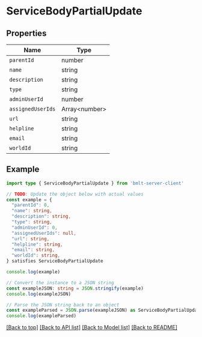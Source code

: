 
# ServiceBodyPartialUpdate


## Properties

Name | Type
------------ | -------------
`parentId` | number
`name` | string
`description` | string
`type` | string
`adminUserId` | number
`assignedUserIds` | Array&lt;number&gt;
`url` | string
`helpline` | string
`email` | string
`worldId` | string

## Example

```typescript
import type { ServiceBodyPartialUpdate } from 'bmlt-server-client'

// TODO: Update the object below with actual values
const example = {
  "parentId": 0,
  "name": string,
  "description": string,
  "type": string,
  "adminUserId": 0,
  "assignedUserIds": null,
  "url": string,
  "helpline": string,
  "email": string,
  "worldId": string,
} satisfies ServiceBodyPartialUpdate

console.log(example)

// Convert the instance to a JSON string
const exampleJSON: string = JSON.stringify(example)
console.log(exampleJSON)

// Parse the JSON string back to an object
const exampleParsed = JSON.parse(exampleJSON) as ServiceBodyPartialUpdate
console.log(exampleParsed)
```

[[Back to top]](#) [[Back to API list]](../README.md#api-endpoints) [[Back to Model list]](../README.md#models) [[Back to README]](../README.md)


